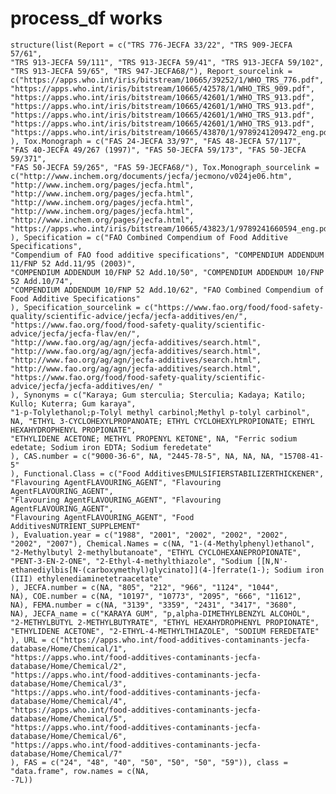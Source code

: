 # process_df works

    structure(list(Report = c("TRS 776-JECFA 33/22", "TRS 909-JECFA 57/61", 
    "TRS 913-JECFA 59/111", "TRS 913-JECFA 59/41", "TRS 913-JECFA 59/102", 
    "TRS 913-JECFA 59/65", "TRS 947-JECFA68/"), Report_sourcelink = c("https://apps.who.int/iris/bitstream/10665/39252/1/WHO_TRS_776.pdf", 
    "https://apps.who.int/iris/bitstream/10665/42578/1/WHO_TRS_909.pdf", 
    "https://apps.who.int/iris/bitstream/10665/42601/1/WHO_TRS_913.pdf", 
    "https://apps.who.int/iris/bitstream/10665/42601/1/WHO_TRS_913.pdf", 
    "https://apps.who.int/iris/bitstream/10665/42601/1/WHO_TRS_913.pdf", 
    "https://apps.who.int/iris/bitstream/10665/42601/1/WHO_TRS_913.pdf", 
    "https://apps.who.int/iris/bitstream/10665/43870/1/9789241209472_eng.pdf"
    ), Tox.Monograph = c("FAS 24-JECFA 33/97", "FAS 48-JECFA 57/117", 
    "FAS 40-JECFA 49/267 (1997)", "FAS 50-JECFA 59/173", "FAS 50-JECFA 59/371", 
    "FAS 50-JECFA 59/265", "FAS 59-JECFA68/"), Tox.Monograph_sourcelink = c("http://www.inchem.org/documents/jecfa/jecmono/v024je06.htm", 
    "http://www.inchem.org/pages/jecfa.html", "http://www.inchem.org/pages/jecfa.html", 
    "http://www.inchem.org/pages/jecfa.html", "http://www.inchem.org/pages/jecfa.html", 
    "http://www.inchem.org/pages/jecfa.html", "https://apps.who.int/iris/bitstream/10665/43823/1/9789241660594_eng.pdf"
    ), Specification = c("FAO Combined Compendium of Food Additive Specifications", 
    "Compendium of FAO food additive specifications", "COMPENDIUM ADDENDUM 11/FNP 52 Add.11/95 (2003)", 
    "COMPENDIUM ADDENDUM 10/FNP 52 Add.10/50", "COMPENDIUM ADDENDUM 10/FNP 52 Add.10/74", 
    "COMPENDIUM ADDENDUM 10/FNP 52 Add.10/62", "FAO Combined Compendium of Food Additive Specifications"
    ), Specification_sourcelink = c("https://www.fao.org/food/food-safety-quality/scientific-advice/jecfa/jecfa-additives/en/", 
    "https://www.fao.org/food/food-safety-quality/scientific-advice/jecfa/jecfa-flav/en/", 
    "http://www.fao.org/ag/agn/jecfa-additives/search.html", "http://www.fao.org/ag/agn/jecfa-additives/search.html", 
    "http://www.fao.org/ag/agn/jecfa-additives/search.html", "http://www.fao.org/ag/agn/jecfa-additives/search.html", 
    "https://www.fao.org/food/food-safety-quality/scientific-advice/jecfa/jecfa-additives/en/ "
    ), Synonyms = c("Karaya; Gum sterculia; Sterculia; Kadaya; Katilo; Kullo; Kuterra; Gum karaya", 
    "1-p-Tolylethanol;p-Tolyl methyl carbinol;Methyl p-tolyl carbinol", 
    NA, "ETHYL 3-CYCLOHEXYLPROPANOATE; ETHYL CYCLOHEXYLPROPIONATE; ETHYL HEXAHYDROPHENYL PROPIONATE", 
    "ETHYLIDENE ACETONE; METHYL PROPENYL KETONE", NA, "Ferric sodium edetate; Sodium iron EDTA; Sodium feredetate"
    ), CAS.number = c("9000-36-6", NA, "2445-78-5", NA, NA, NA, "15708-41-5"
    ), Functional.Class = c("Food AdditivesEMULSIFIERSTABILIZERTHICKENER", 
    "Flavouring AgentFLAVOURING_AGENT", "Flavouring AgentFLAVOURING_AGENT", 
    "Flavouring AgentFLAVOURING_AGENT", "Flavouring AgentFLAVOURING_AGENT", 
    "Flavouring AgentFLAVOURING_AGENT", "Food AdditivesNUTRIENT_SUPPLEMENT"
    ), Evaluation.year = c("1988", "2001", "2002", "2002", "2002", 
    "2002", "2007"), Chemical.Names = c(NA, "1-(4-Methylphenyl)ethanol", 
    "2-Methylbutyl 2-methylbutanoate", "ETHYL CYCLOHEXANEPROPIONATE", 
    "PENT-3-EN-2-ONE", "2-Ethyl-4-methylthiazole", "Sodium [[N,N'-ethanediylbis[N-(carboxymethyl)glycinato]](4-]ferrate(1-); Sodium iron (III) ethylenediaminetetraacetate"
    ), JECFA.number = c(NA, "805", "212", "966", "1124", "1044", 
    NA), COE.number = c(NA, "10197", "10773", "2095", "666", "11612", 
    NA), FEMA.number = c(NA, "3139", "3359", "2431", "3417", "3680", 
    NA), JECFA_name = c("KARAYA GUM", "p,alpha-DIMETHYLBENZYL ALCOHOL", 
    "2-METHYLBUTYL 2-METHYLBUTYRATE", "ETHYL HEXAHYDROPHENYL PROPIONATE", 
    "ETHYLIDENE ACETONE", "2-ETHYL-4-METHYLTHIAZOLE", "SODIUM FEREDETATE"
    ), URL = c("https://apps.who.int/food-additives-contaminants-jecfa-database/Home/Chemical/1", 
    "https://apps.who.int/food-additives-contaminants-jecfa-database/Home/Chemical/2", 
    "https://apps.who.int/food-additives-contaminants-jecfa-database/Home/Chemical/3", 
    "https://apps.who.int/food-additives-contaminants-jecfa-database/Home/Chemical/4", 
    "https://apps.who.int/food-additives-contaminants-jecfa-database/Home/Chemical/5", 
    "https://apps.who.int/food-additives-contaminants-jecfa-database/Home/Chemical/6", 
    "https://apps.who.int/food-additives-contaminants-jecfa-database/Home/Chemical/7"
    ), FAS = c("24", "48", "40", "50", "50", "50", "59")), class = "data.frame", row.names = c(NA, 
    -7L))

